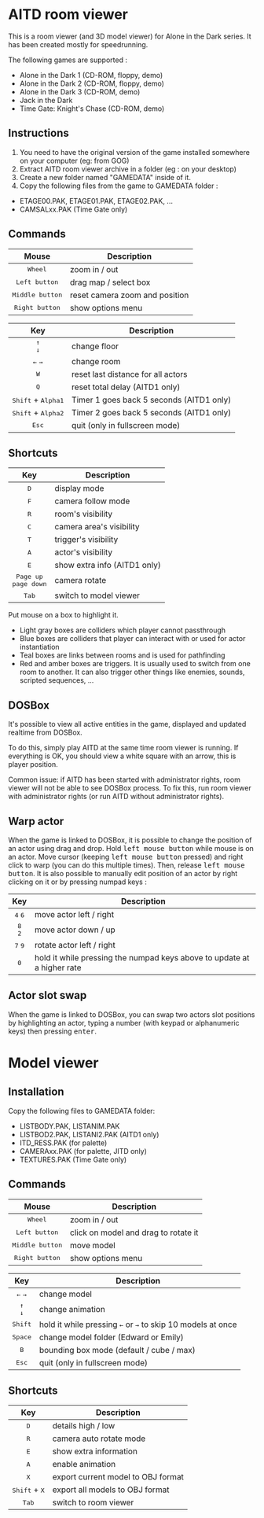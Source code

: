 # AITD room viewer

This is a room viewer (and 3D model viewer) for Alone in the Dark series.
It has been created mostly for speedrunning.

The following games are supported :
- Alone in the Dark 1 (CD-ROM, floppy, demo)
- Alone in the Dark 2 (CD-ROM, floppy, demo)
- Alone in the Dark 3 (CD-ROM, demo)
- Jack in the Dark
- Time Gate: Knight's Chase (CD-ROM, demo)

## Instructions
1. You need to have the original version of the game installed somewhere on your computer (eg: from GOG)
2. Extract AITD room viewer archive in a folder (eg : on your desktop)
3. Create a new folder named "GAMEDATA" inside of it.
4. Copy the following files from the game to GAMEDATA folder :
  - ETAGE00.PAK, ETAGE01.PAK, ETAGE02.PAK, ...
  - CAMSALxx.PAK (Time Gate only)

## Commands

| Mouse | Description |
| :-: | - |
| <kbd>Wheel</kbd> | zoom in / out |
| <kbd>Left button</kbd> | drag map / select box |
| <kbd>Middle button</kbd> | reset camera zoom and position
| <kbd>Right button</kbd> | show options menu

| Key | Description |
| :-: | - |
| <kbd>↑</kbd> <br/> <kbd>↓</kbd> | change floor
| <kbd>←</kbd> <kbd>→</kbd> | change room
| <kbd>W</kbd> | reset last distance for all actors
| <kbd>Q</kbd> | reset total delay (AITD1 only)
| <kbd>Shift</kbd> + <kbd>Alpha1</kbd> | Timer 1 goes back 5 seconds (AITD1 only)
| <kbd>Shift</kbd> + <kbd>Alpha2</kbd> | Timer 2 goes back 5 seconds (AITD1 only)
| <kbd>Esc</kbd> | quit (only in fullscreen mode)

## Shortcuts

| Key | Description |
| :-: | - |
| <kbd>D</kbd> | display mode
| <kbd>F</kbd> | camera follow mode
| <kbd>R</kbd> | room's visibility
| <kbd>C</kbd> | camera area's visibility
| <kbd>T</kbd> | trigger's visibility
| <kbd>A</kbd> | actor's visibility
| <kbd>E</kbd> | show extra info (AITD1 only)
| <kbd>Page up</kbd> <br/> <kbd>page down</kbd> | camera rotate
| <kbd>Tab</kbd> | switch to model viewer

Put mouse on a box to highlight it.
- Light gray boxes are colliders which player cannot passthrough
- Blue boxes are colliders that player can interact with or used for actor instantiation
- Teal boxes are links between rooms and is used for pathfinding
- Red and amber boxes are triggers. It is usually used to switch from one room to another. It can also trigger other things like enemies, sounds, scripted sequences, ...

## DOSBox
It's possible to view all active entities in the game, displayed and updated realtime from DOSBox.

To do this, simply play AITD at the same time room viewer is running.
If everything is OK, you should view a white square with an arrow, this is player position.

Common issue: if AITD has been started with administrator rights, room viewer will not be able to see DOSBox process.
To fix this, run room viewer with administrator rights (or run AITD without administrator rights).

## Warp actor
When the game is linked to DOSBox, it is possible to change the position of an actor using drag and drop. Hold <kbd>left mouse button</kbd> while mouse is on an actor. Move cursor (keeping <kbd>left mouse button</kbd> pressed) and right click to warp (you can do this multiple times). Then, release <kbd>left mouse button</kbd>. It is also possible to manually edit position of an actor by right clicking on it or by pressing numpad keys :

| Key | Description |
| :-: | - |
| <kbd>4</kbd>  <kbd>6</kbd>| move actor left / right
| <kbd>8</kbd> <br/> <kbd>2</kbd> | move actor down / up
| <kbd>7</kbd>  <kbd>9</kbd> | rotate actor left / right
| <kbd>0</kbd> | hold it while pressing the numpad keys above to update at a higher rate

## Actor slot swap
When the game is linked to DOSBox, you can swap two actors slot positions by highlighting an actor, typing a number (with keypad or alphanumeric keys) then pressing <kbd>enter</kbd>.

# Model viewer

## Installation

Copy the following files to GAMEDATA folder:
- LISTBODY.PAK, LISTANIM.PAK
- LISTBOD2.PAK, LISTANI2.PAK (AITD1 only)
- ITD_RESS.PAK (for palette)
- CAMERAxx.PAK (for palette, JITD only)
- TEXTURES.PAK (Time Gate only)

## Commands

| Mouse | Description |
| :-: | - |
| <kbd>Wheel</kbd> | zoom in / out
| <kbd>Left button</kbd> | click on model and drag to rotate it
| <kbd>Middle button</kbd> | move model
| <kbd>Right button</kbd> | show options menu

| Key | Description |
| :-: | - |
| <kbd>←</kbd> <kbd>→</kbd> | change model
| <kbd>↑</kbd> <br/> <kbd>↓</kbd> | change animation
| <kbd>Shift</kbd> | hold it while pressing <kbd>←</kbd> or <kbd>→</kbd> to skip 10 models at once
| <kbd>Space</kbd> | change model folder (Edward or Emily)
| <kbd>B</kbd> | bounding box mode (default / cube / max)
| <kbd>Esc</kbd> | quit (only in fullscreen mode)

## Shortcuts

| Key | Description |
| :-: | - |
| <kbd>D</kbd> | details high / low
| <kbd>R</kbd> | camera auto rotate mode
| <kbd>E</kbd> | show extra information
| <kbd>A</kbd> | enable animation
| <kbd>X</kbd> | export current model to OBJ format
| <kbd>Shift</kbd> + <kbd>X</kbd> | export all models to OBJ format
| <kbd>Tab</kbd> | switch to room viewer